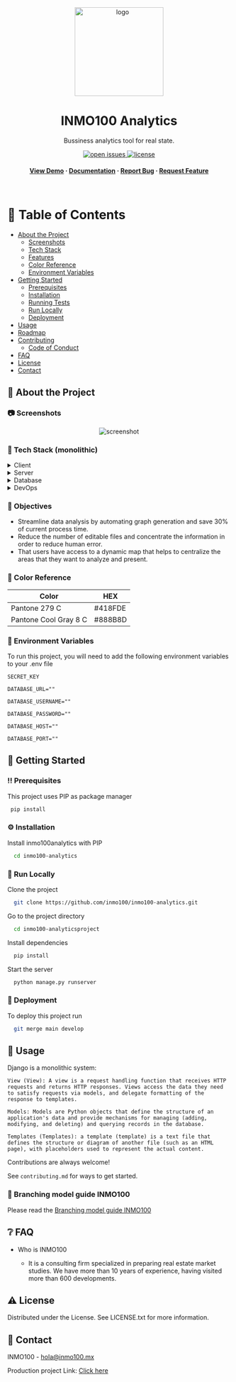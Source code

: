
<div align="center">
  <img src="https://i.imgur.com/LlMAnak.jpg" alt="logo" width="200" height="auto" />
  <h1>INMO100 Analytics</h1>
  
  <p>
    Bussiness analytics tool for real state.
  </p>

<!-- Badges -->
<p>
  <a href="https://github.com/inmo100/inmo100-analytics/issues">
    <img src="https://img.shields.io/github/issues/Louis3797/awesome-readme-template" alt="open issues" />
  </a>
  <a href="https://github.com/inmo100/inmo100-analytics/LICENSE">
    <img src="https://img.shields.io/github/license/Louis3797/awesome-readme-template.svg" alt="license" />
  </a>
</p>
   
<h4>
    <a href="https://sea-turtle-app-k7fbz.ondigitalocean.app/">View Demo</a>
  <span> · </span>
    <a href="https://github.com/inmo100/inmo100-analytics/blob/main/README.md">Documentation</a>
  <span> · </span>
    <a href="https://github.com/inmo100/inmo100-analytics/issues">Report Bug</a>
  <span> · </span>
    <a href="https://github.com/inmo100/inmo100-analytics/issues">Request Feature</a>
  </h4>
</div>

<br />

<!-- Table of Contents -->
# :notebook_with_decorative_cover: Table of Contents

- [About the Project](#star2-about-the-project)
  * [Screenshots](#camera-screenshots)
  * [Tech Stack](#space_invader-tech-stack)
  * [Features](#dart-features)
  * [Color Reference](#art-color-reference)
  * [Environment Variables](#key-environment-variables)
- [Getting Started](#toolbox-getting-started)
  * [Prerequisites](#bangbang-prerequisites)
  * [Installation](#gear-installation)
  * [Running Tests](#test_tube-running-tests)
  * [Run Locally](#running-run-locally)
  * [Deployment](#triangular_flag_on_post-deployment)
- [Usage](#eyes-usage)
- [Roadmap](#compass-roadmap)
- [Contributing](#wave-contributing)
  * [Code of Conduct](#scroll-code-of-conduct)
- [FAQ](#grey_question-faq)
- [License](#warning-license)
- [Contact](#handshake-contact)

  

<!-- About the Project -->
## :star2: About the Project


<!-- Screenshots -->
### :camera: Screenshots


<div align="center"> 
  <img src="https://i.imgur.com/Ti8I9c2.png" alt="screenshot" />
</div>


<!-- TechStack -->
### :space_invader: Tech Stack (monolithic)

<details>
  <summary>Client</summary>
  <ul>
    <li><a href="https://www.djangoproject.com/">Django</a></li>
  </ul>
</details>

<details>
  <summary>Server</summary>
  <ul>
    <li><a href="https://www.djangoproject.com/">Django</a></li>
  </ul>
</details>

<details>
<summary>Database</summary>
  <ul>
    <li><a href="https://www.postgresql.org/">PostgreSQL</a></li>
  </ul>
</details>

<details>
<summary>DevOps</summary>
  <ul>
    <li><a href="https://www.digitalocean.com/">Digital Ocean</a></li>
  </ul>
</details>

<!-- Features -->
### :dart: Objectives

- Streamline data analysis by automating graph generation and save 30% of current process time.
- Reduce the number of editable files and concentrate the information in order to reduce human error.
- That users have access to a dynamic map that helps to centralize the areas that they want to analyze and present.

<!-- Color Reference -->
### :art: Color Reference

| Color | HEX |
| --------------| ------------------------------------------------------------------ |
| Pantone 279 C  |  #418FDE|
| Pantone Cool Gray 8 C | #888B8D |



<!-- Env Variables -->
### :key: Environment Variables

To run this project, you will need to add the following environment variables to your .env file

`SECRET_KEY`

`DATABASE_URL=""`

`DATABASE_USERNAME=""`

`DATABASE_PASSWORD=""`

`DATABASE_HOST=""`

`DATABASE_PORT=""`


<!-- Getting Started -->
## 	:toolbox: Getting Started

<!-- Prerequisites -->
### :bangbang: Prerequisites

This project uses PIP as package manager

```bash
 pip install 
```

<!-- Installation -->
### :gear: Installation

Install inmo100analytics with PIP

```bash
  cd inmo100-analytics
```
   

<!-- Run Locally -->
### :running: Run Locally

Clone the project

```bash
  git clone https://github.com/inmo100/inmo100-analytics.git
```

Go to the project directory

```bash
  cd inmo100-analyticsproject
```

Install dependencies

```bash
  pip install
```

Start the server

```bash
  python manage.py runserver
```


<!-- Deployment -->
### :triangular_flag_on_post: Deployment

To deploy this project run

```bash
  git merge main develop
```


<!-- Usage -->
## :eyes: Usage

Django is a monolithic system:


```!
View (View): A view is a request handling function that receives HTTP requests and returns HTTP responses. Views access the data they need to satisfy requests via models, and delegate formatting of the response to templates.
```
```!
Models: Models are Python objects that define the structure of an application's data and provide mechanisms for managing (adding, modifying, and deleting) and querying records in the database.
```

```!
Templates (Templates): a template (template) is a text file that defines the structure or diagram of another file (such as an HTML page), with placeholders used to represent the actual content.
```




Contributions are always welcome!

See `contributing.md` for ways to get started.


<!-- Code of Conduct -->
### :scroll: Branching model guide INMO100

Please read the [Branching model guide INMO100](https://www.notion.so/emiholic/WoW-6c08db657d8b4e7e986c235ecdee0faa?p=ca3c33c18f764ba882d2b9b476d0b92b&pm=s)

<!-- FAQ -->
## :grey_question: FAQ

- Who is INMO100

  + It is a consulting firm specialized in preparing real estate market studies.
We have more than 10 years of experience, having visited more than 600 developments.



<!-- License -->
## :warning: License

Distributed under the License. See LICENSE.txt for more information.


<!-- Contact -->
## :handshake: Contact

INMO100 - hola@inmo100.mx

Production project Link: [Click here](https://sea-turtle-app-k7fbz.ondigitalocean.app/)

